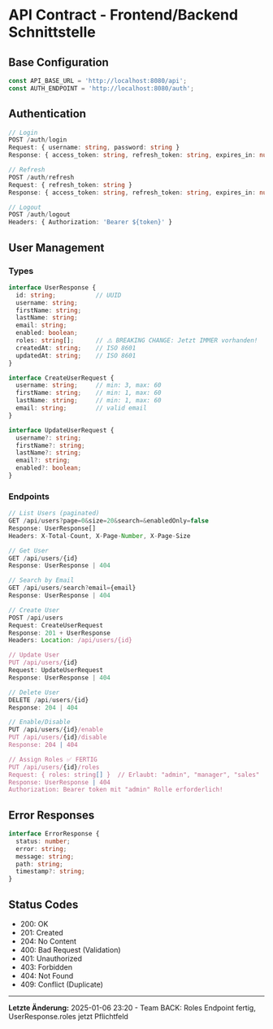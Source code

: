 # API Contract - Frontend/Backend Schnittstelle

## Base Configuration
```typescript
const API_BASE_URL = 'http://localhost:8080/api';
const AUTH_ENDPOINT = 'http://localhost:8080/auth';
```

## Authentication
```typescript
// Login
POST /auth/login
Request: { username: string, password: string }
Response: { access_token: string, refresh_token: string, expires_in: number }

// Refresh
POST /auth/refresh  
Request: { refresh_token: string }
Response: { access_token: string, refresh_token: string, expires_in: number }

// Logout
POST /auth/logout
Headers: { Authorization: 'Bearer ${token}' }
```

## User Management

### Types
```typescript
interface UserResponse {
  id: string;           // UUID
  username: string;
  firstName: string;
  lastName: string;
  email: string;
  enabled: boolean;
  roles: string[];      // ⚠️ BREAKING CHANGE: Jetzt IMMER vorhanden!
  createdAt: string;    // ISO 8601
  updatedAt: string;    // ISO 8601
}

interface CreateUserRequest {
  username: string;     // min: 3, max: 60
  firstName: string;    // min: 1, max: 60
  lastName: string;     // min: 1, max: 60
  email: string;        // valid email
}

interface UpdateUserRequest {
  username?: string;
  firstName?: string;
  lastName?: string;
  email?: string;
  enabled?: boolean;
}
```

### Endpoints
```typescript
// List Users (paginated)
GET /api/users?page=0&size=20&search=&enabledOnly=false
Response: UserResponse[]
Headers: X-Total-Count, X-Page-Number, X-Page-Size

// Get User
GET /api/users/{id}
Response: UserResponse | 404

// Search by Email
GET /api/users/search?email={email}
Response: UserResponse | 404

// Create User
POST /api/users
Request: CreateUserRequest
Response: 201 + UserResponse
Headers: Location: /api/users/{id}

// Update User  
PUT /api/users/{id}
Request: UpdateUserRequest
Response: UserResponse | 404

// Delete User
DELETE /api/users/{id}
Response: 204 | 404

// Enable/Disable
PUT /api/users/{id}/enable
PUT /api/users/{id}/disable
Response: 204 | 404

// Assign Roles ✅ FERTIG
PUT /api/users/{id}/roles
Request: { roles: string[] }  // Erlaubt: "admin", "manager", "sales"
Response: UserResponse | 404
Authorization: Bearer token mit "admin" Rolle erforderlich!
```

## Error Responses
```typescript
interface ErrorResponse {
  status: number;
  error: string;
  message: string;
  path: string;
  timestamp?: string;
}
```

## Status Codes
- 200: OK
- 201: Created
- 204: No Content  
- 400: Bad Request (Validation)
- 401: Unauthorized
- 403: Forbidden
- 404: Not Found
- 409: Conflict (Duplicate)

---

**Letzte Änderung:** 2025-01-06 23:20 - Team BACK: Roles Endpoint fertig, UserResponse.roles jetzt Pflichtfeld